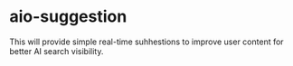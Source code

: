# aio-suggestion
This will provide simple real-time suhhestions to improve user content for better AI search visibility.

